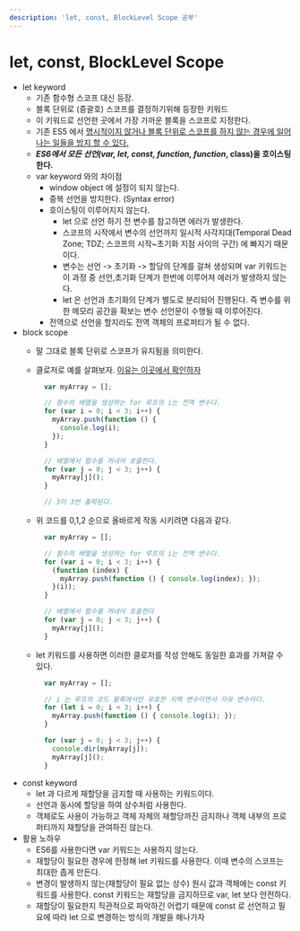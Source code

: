 ```yaml
---
description: 'let, const, BlockLevel Scope 공부'
---
```


# let, const, BlockLevel Scope



* let keyword
  * 기존 함수형 스코프 대신 등장.
  * 블록 단위로 \(중괄호\) 스코프를 결정하기위해 등장한 키워드
  * 이 키워드로 선언한 곳에서 가장 가까운 블록을 스코프로 지정한다.
  * 기존 ES5 에서 [명시적이지 않거나 블록 단위로 스코프를 하지 않는 경우에 일어나는 일들을 방지 할 수 있다.](https://github.com/GodChiken/StudyES5/blame/master/src/main/resources/markdown/scope/scope.md)
  * _**ES6에서 모든 선언\(var, let, const, function, function**_**, class\)을 호이스팅한다.**
  * var keyword 와의 차이점
    * window object 에 설정이 되지 않는다.
    * 중복 선언을 방지한다. \(Syntax error\)
    * 호이스팅이 이루어지지 않는다.
      * let 으로 선언 하기 전 변수를 참고하면 에러가 발생한다.
      * 스코프의 시작에서 변수의 선언까지 일시적 사각지대\(Temporal Dead Zone; TDZ; 스코프의 시작~초기화 지점 사이의 구간\) 에 빠지기 때문이다.
      * 변수는 선언 -&gt; 초기화 -&gt; 할당의 단계를 걸쳐 생성되며 var 키워드는 이 과정 중 선언,초기화 단계가 한번에 이루어져 에러가 발생하지 않는다.
      * let 은 선언과 초기화의 단계가 별도로 분리되어 진행된다. 즉 변수를 위한 메모리 공간을 확보는 변수 선언문이 수행될 때 이루어진다.
    * 전역으로 선언을 할지라도 전역 객체의 프로퍼티가 될 수 없다.
* block scope
  * 말 그대로 블록 단위로 스코프가 유지됨을 의미한다.
  * 클로저로 예를 살펴보자. [이유는 이곳에서 확인하자](https://github.com/GodChiken/StudyES5/blame/master/src/main/resources/markdown/scope/scope.md#L41-L61)

    ```javascript
      var myArray = [];

      // 함수의 배열을 생성하는 for 루프의 i는 전역 변수다.
      for (var i = 0; i < 3; i++) {
        myArray.push(function () { 
          console.log(i); 
        });
      }

      // 배열에서 함수를 꺼내어 호출한다.
      for (var j = 0; j < 3; j++) {
        myArray[j]();
      }

      // 3이 3번 출력된다.
    ```

  * 위 코드를 0,1,2 순으로 올바르게 작동 시키려면 다음과 같다.

    ```javascript
      var myArray = [];

      // 함수의 배열을 생성하는 for 루프의 i는 전역 변수다.
      for (var i = 0; i < 3; i++) {
        (function (index) { 
          myArray.push(function () { console.log(index); });
        }(i));
      }

      // 배열에서 함수를 꺼내어 호출한다
      for (var j = 0; j < 3; j++) {
        myArray[j]();
      }
    ```

  * let 키워드를 사용하면 이러한 클로저를 작성 안해도 동일한 효과를 가져갈 수 있다.

    ```javascript
      var myArray = [];

      // i 는 루프의 코드 블록에서만 유효한 지역 변수이면서 자유 변수이다.
      for (let i = 0; i < 3; i++) {
        myArray.push(function () { console.log(i); });
      }       

      for (var j = 0; j < 3; j++) {
        console.dir(myArray[j]);
        myArray[j]();
      }
    ```
* const keyword
  * let 과 다르게 재할당을 금지할 때 사용하는 키워드이다.
  * 선언과 동시에 할당을 하여 상수처럼 사용한다.
  * 객체로도 사용이 가능하고 객체 자체의 재할당까진 금지하나 객체 내부의 프로퍼티까지 재할당을 관여하진 않는다.
* 활용 노하우
  * ES6를 사용한다면 var 키워드는 사용하지 않는다.
  * 재할당이 필요한 경우에 한정해 let 키워드를 사용한다. 이때 변수의 스코프는 최대한 좁게 만든다.
  * 변경이 발생하지 않는\(재할당이 필요 없는 상수\) 원시 값과 객체에는 const 키워드를 사용한다. const 키워드는 재할당을 금지하므로 var, let 보다 안전하다.
  * 재할당이 필요한지 직관적으로 파악하긴 어렵기 때문에 const 로 선언하고 필요에 따라 let 으로 변경하는 방식의 개발을 해나가자

